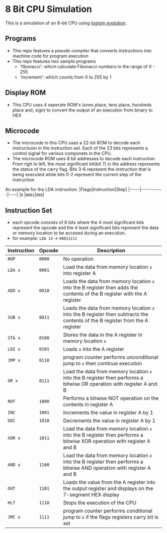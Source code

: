 # 8 Bit CPU Simulation 
This is a simulation of an 8-bit CPU using [logisim evolution](https://github.com/kevinawalsh/logisim-evolution).
## Programs
- This repo features a pseudo compiler that converts instructions into machine code for program execution 
- This repo features two sample programs 
    - 'fibonacci': which calculate Fibonacci numbers in the range of 0 - 255
    - 'increment': which counts from 0 to 255 by 1 
## Display ROM
- This CPU uses 4 seperate ROM's (ones place, tens place, hundreds place and, sign) to convert the output of an execution from binary to HEX 
## Microcode
- The microcode in this CPU uses a 22-bit ROM to decode each instructuion in the instruction set. Each of the 23 bits represents a control signal for various componets in the CPU. 
- The microcode ROM uses 8 bit addresses to decode each instruction. From righ to left, the most significant bit(bit 7) in the address represents the status of the carry flag. Bits 3-6 represent the instruction that is being executed while bits 0-2 represent the current step of the instruction

An example for the LDA instruction:
|Flags|Instruction|Step|
|-----|-----------|----|
|`0`   |`0001`|`000`|
## Instruction Set
- each opcode consists of 8 bits where the 4 most significant bits represent the opcode and the 4 least significant bits represent the data or memory location to be accesed during an execution.
- for example: `LDA 14` -> `00011111` 

|Instruction|Opcode|Description|
|-----------|------|-----------|
|`NOP`      | `0000`  |No operation|
|`LDA x`    | `0001`  |Load the data from memory location `x` into register A|
|`ADD x`    | `0010`  |Loads the data from memory location `x` into the B register then adds the contents of the B register with the A register|
|`SUB x`    | `0011`  |Loads the data from memory location `x` into the B register then subtracts the contents of the B register from the A register|
|`STA x`    | `0100`  |Stores the data in the A register in memory location `x`|
|`LDI x`    | `0101`  |Loads `x` into the A register|
|`JMP x`    | `0110`  |program counter performs unconditional jump to `x` then continue execution|
|`OR x`     | `0111`  |Load the data from memory location `x` into the B register then performs a bitwise OR operation with register A and B|
|`NOT`      | `1000`  |Performs a bitwise NOT operation on the contents in register A|
|`INC`      | `1001`  |Increments the value in register A by 1|
|`DEC`      | `1010`  |Decrements the value in register A by 1|
|`XOR x`    | `1011`  |Load the data from memory location `x` into the B register then performs a bitwise XOR operation with register A and B|
|`AND x`    | `1100`  |Load the data from memory location `x` into the B register then performs a bitwise AND operation with register A and B|
|`OUT`      | `1101`  |Loads the value from the A register into the output register and displays on the 7-segment HEX display|
|`HLT`      | `1110`  |Stops the execution of the CPU|
|`JMC x`    | `1111`  |program counter performs conditional jump to `x` if the flags registers carry bit is set|



